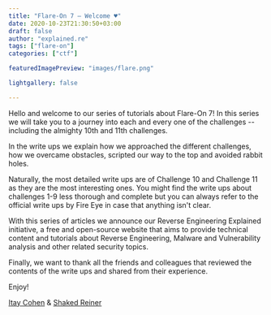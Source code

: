 ```yaml
---
title: "Flare-On 7 — Welcome ♥"
date: 2020-10-23T21:30:50+03:00
draft: false
author: "explained.re"
tags: ["flare-on"]
categories: ["ctf"]

featuredImagePreview: "images/flare.png"

lightgallery: false

---
```



Hello and welcome to our series of tutorials about Flare-On 7! In this series we will take you to a journey 
into each and every one of the challenges -- including the almighty 10th and 11th challenges.

In the write ups we explain how we approached the different challenges, how we overcame obstacles, scripted our way to 
the top and avoided rabbit holes.

Naturally, the most detailed write ups are of Challenge 10 and Challenge 11 as they are the most interesting ones. You might find the write ups about challenges 1-9 less thorough and complete but you can always refer to the official write ups by Fire Eye in case that anything isn't clear.

With this series of articles we announce our Reverse Engineering Explained initiative, a free and open-source website that aims to provide technical
content and tutorials about Reverse Engineering, Malware and Vulnerability analysis and other related security topics.

Finally, we want to thank all the friends and colleagues that reviewed the contents of the write ups and shared from their experience.

Enjoy!

[Itay Cohen](https://twitter.com/megabeets_) & [Shaked Reiner](https://twitter.com/ShakReiner)